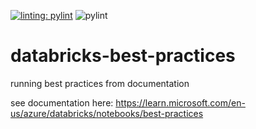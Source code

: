 [![linting: pylint](https://img.shields.io/badge/linting-pylint-yellowgreen)](https://github.com/pylint-dev/pylint)
![pylint](https://img.shields.io/badge/PyLint-0.00-red?logo=python&logoColor=white)
# databricks-best-practices
running best practices from documentation

see documentation here: https://learn.microsoft.com/en-us/azure/databricks/notebooks/best-practices


